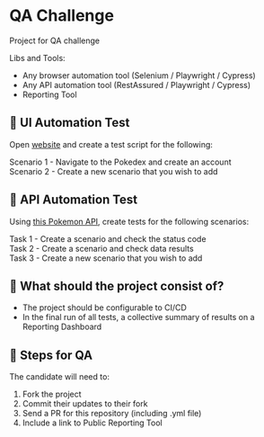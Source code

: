 # QA Challenge

Project for QA challenge

Libs and Tools:

- Any browser automation tool (Selenium / Playwright / Cypress)
- Any API automation tool (RestAssured / Playwright / Cypress)
- Reporting Tool

## 🎯 UI Automation Test

Open [website](https://www.pokemon.com/us/) and create a test script for the following:

Scenario 1 - Navigate to the Pokedex and create an account </br>
Scenario 2 - Create a new scenario that you wish to add </br>

## 🎯 API Automation Test

Using [this Pokemon API](https://pokeapi.co/), create tests for the following scenarios:

Task 1 - Create a scenario and check the status code </br>
Task 2 - Create a scenario and check data results</br>
Task 3 - Create a new scenario that you wish to add </br>

## :rotating_light: What should the project consist of?

- The project should be configurable to CI/CD </br>
- In the final run of all tests, a collective summary of results on a Reporting Dashboard </br>

## :rotating_light: Steps for QA

The candidate will need to:

1. Fork the project </br>
2. Commit their updates to their fork </br>
3. Send a PR for this repository (including .yml file) </br>
4. Include a link to Public Reporting Tool
